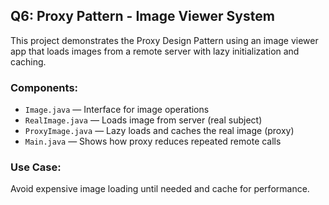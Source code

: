 ## Q6: Proxy Pattern - Image Viewer System

This project demonstrates the Proxy Design Pattern using an image viewer app that loads images from a remote server with lazy initialization and caching.

### Components:
- `Image.java` — Interface for image operations
- `RealImage.java` — Loads image from server (real subject)
- `ProxyImage.java` — Lazy loads and caches the real image (proxy)
- `Main.java` — Shows how proxy reduces repeated remote calls

### Use Case:
Avoid expensive image loading until needed and cache for performance.
